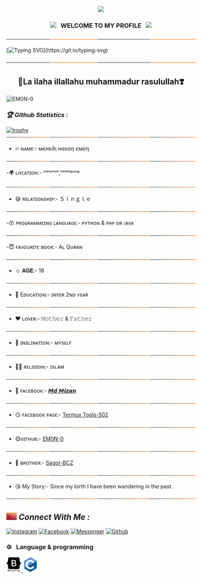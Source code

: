 <p align="center"><img src="https://img.shields.io/badge/MADE%20IN BANGLADESHI-SPAMMAR AND PROGRAMMER-green?colorA=%23ff0000&colorB=%23017e40&style=flat-square">

<h3 align="center">
  <img src="https://emoji.discord.st/emojis/768b108d-274f-4f44-a634-8477b16efce7.gif" width="25">
  &nbsp; WELCOME TO MY PROFILE &nbsp;
  <img src="https://emoji.discord.st/emojis/768b108d-274f-4f44-a634-8477b16efce7.gif" width="25">
</h3>

<img align="center" alt="line" src="https://github.com/DalpatRathore/dalpatrathore/blob/main/assets/images/line-1.svg">

[![Typing SVG](https://readme-typing-svg.herokuapp.com?color=%23F70B10&size=27&lines=Assalamu+Alaikum;+I+am+Mehedi+Hasan+Emon;+My+Dream+Is;+I+Will+Be+A+Programmer;+One+Day+Inshallah.;)](https://git.io/typing-svg)

</p>

<img align="center" alt="line" src="https://github.com/DalpatRathore/dalpatrathore/blob/main/assets/images/line-1.svg">

<h2 align="center">🤲La ilaha illallahu muhammadur rasulullah❣️</h2>

<p align="EM0N-0"> <img src="https://komarev.com/ghpvc/?username=EM0N-0-1&label=Profile%20views&color=eb4d3d&style=flat-square" alt="EM0N-0" /> </p>
</i></b></h3>

<h3><b><i>🏆 Github Statistics :</i></b></h3>
<a href="https://github.com/EM0N-0"><img title="trophy" src="https://github-profile-trophy.vercel.app/?username=EM0N-0&theme=monokai"></a>


<img align="center" alt="line" src="https://github.com/DalpatRathore/dalpatrathore/blob/main/assets/images/line-2.svg">

- 🔥 ɴᴀᴍᴇ:- мєнє∂ι нαѕαη ємση

<img align="center" alt="line" src="https://github.com/DalpatRathore/dalpatrathore/blob/main/assets/images/line-2.svg">

-🌍 ʟᴏᴄᴀᴛɪᴏɴ:- ᴾᵃʰᵃʳᵗᵃˡⁱ,ᶜʰⁱᵗᵗᵃᵍᵒⁿᵍ

<img align="center" alt="line" src="https://github.com/DalpatRathore/dalpatrathore/blob/main/assets/images/line-2.svg">

- 😅 ʀᴇʟᴀᴛɪᴏɴsʜɪᴘ:- Ｓｉｎｇｌｅ

<img align="center" alt="line" src="https://github.com/DalpatRathore/dalpatrathore/blob/main/assets/images/line-2.svg">

-😚 ᴘʀᴏɢʀᴀᴍᴍᴇɪɴɢ ʟᴀɴɢᴜᴀɢᴇ:- ᴘʏᴛʜᴏɴ & ᴘʜᴘ ᴏʀ ᴊᴀᴠᴀ

<img align="center" alt="line" src="https://github.com/DalpatRathore/dalpatrathore/blob/main/assets/images/line-2.svg">

-😇 ғᴀᴠᴏᴜʀɪᴛᴇ ʙᴏᴏᴋ:- Aʟ Qᴜʀᴀɴ

<img align="center" alt="line" src="https://github.com/DalpatRathore/dalpatrathore/blob/main/assets/images/line-2.svg">

- ☺️ 𝐀𝐆𝐄:- 18

<img align="center" alt="line" src="https://github.com/DalpatRathore/dalpatrathore/blob/main/assets/images/line-2.svg">

- 📕 Eᴅᴜᴄᴀᴛɪᴏɴ:- ɪɴᴛᴇʀ 2ɴᴅ ʏᴇᴀʀ

<img align="center" alt="line" src="https://github.com/DalpatRathore/dalpatrathore/blob/main/assets/images/line-2.svg">

- ❤ ʟᴏᴠᴇʀ:- 𝙼𝚘𝚝𝚑𝚎𝚛 & 𝙵𝚊𝚝𝚑𝚎𝚛

<img align="center" alt="line" src="https://github.com/DalpatRathore/dalpatrathore/blob/main/assets/images/line-2.svg">

- 💙 ɪɴsʟɪʀᴀᴛɪᴏɴ:- ᴍʏsᴇʟғ

<img align="center" alt="line" src="https://github.com/DalpatRathore/dalpatrathore/blob/main/assets/images/line-2.svg">

- 🤲🏻 ʀᴇʟɪɢɪᴏɴ:- ɪsʟᴀᴍ

<img align="center" alt="line" src="https://github.com/DalpatRathore/dalpatrathore/blob/main/assets/images/line-2.svg">

- 🤗 ғᴀᴄᴇʙᴏᴏᴋ:- [𝙈𝙙 𝙈𝙞𝙯𝙖𝙣](https://www.facebook.com/mr.EM0N.502)

<img align="center" alt="line" src="https://github.com/DalpatRathore/dalpatrathore/blob/main/assets/images/line-2.svg">

- 😏 ғᴀᴄᴇʙᴏᴏᴋ ᴘᴀɢᴇ:- [Termux Tools-502](https://www.facebook.com/Termux-Tools-502-100961239025559/)

<img align="center" alt="line" src="https://github.com/DalpatRathore/dalpatrathore/blob/main/assets/images/line-2.svg">

- 😋ɢɪᴛʜᴜʙ:- [EM0N-0](https://github.com/EM0N-0)


<img align="center" alt="line" src="https://github.com/DalpatRathore/dalpatrathore/blob/main/assets/images/line-2.svg">

- 👭 ʙʀᴏᴛʜᴇʀ:- [Sagor-BCZ](https://github.com/Sagor-BCZ)

<img align="center" alt="line" src="https://github.com/DalpatRathore/dalpatrathore/blob/main/assets/images/line-2.svg">

- 😘 My Story:- Since my birth I have been wandering in the past.

<img align="center" alt="line" src="https://github.com/DalpatRathore/dalpatrathore/blob/main/assets/images/line-2.svg">

<h2><img width="28" src="https://github.com/DalpatRathore/dalpatrathore/blob/main/assets/icons/icon-contact.png" /><i> Connect With Me :</i></h2>

[![Instagram](https://img.shields.io/badge/IG-%40Mehedi.Emon.12-red?style=for-the-badge&logo=instagram)](https://www.instagram.com/mehedi.hasan.502)
[![Facebook](https://img.shields.io/badge/Facebook-green?style=for-the-badge&logo=facebook)](https://fb.com/mr.EM0N.502)
[![Messenger](https://img.shields.io/badge/Chat-Messenger-blue?style=for-the-badge&logo=messenger)](https://m.me/mr.EM0N.502)
[![Github](https://img.shields.io/badge/EM0N-0?style=for-the-badge&logo=github)](https://github.com/EM0N-0)

### ⚙️ &nbsp; Language & programming

<p align="left"> <a href="https://getbootstrap.com" target="_blank"> <img src="https://raw.githubusercontent.com/devicons/devicon/master/icons/bootstrap/bootstrap-plain-wordmark.svg" alt="bootstrap" width="40" height="40"/> </a> <a href="https://www.cprogramming.com/" target="_blank"> <img src="https://raw.githubusercontent.com/devicons/devicon/master/icons/c/c-original.svg" alt="c" width="40" height
